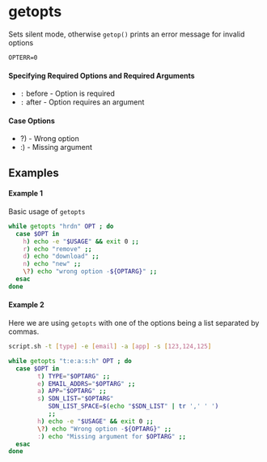 ﻿# getopts

Sets silent mode, otherwise `getop()` prints an error message for invalid options

    OPTERR=0

#### Specifying Required Options and Required Arguments
* `:` before - Option is required
* `:` after  - Option requires an argument

#### Case Options
* \?) - Wrong option
* :) - Missing argument

## Examples

#### Example 1

Basic usage of `getopts`
```bash
while getopts "hrdn" OPT ; do
  case $OPT in
    h) echo -e "$USAGE" && exit 0 ;;
    r) echo "remove" ;;
    d) echo "download" ;;
    n) echo "new" ;;
    \?) echo "wrong option -${OPTARG}" ;;
  esac
done
```

#### Example 2

Here we are using `getopts` with one of the options being a list separated by commas.

```bash
script.sh -t [type] -e [email] -a [app] -s [123,124,125]
```

```bash
while getopts "t:e:a:s:h" OPT ; do
  case $OPT in
        t) TYPE="$OPTARG" ;;
        e) EMAIL_ADDRS="$OPTARG" ;;
        a) APP="$OPTARG" ;;
        s) SDN_LIST="$OPTARG"
           SDN_LIST_SPACE=$(echo "$SDN_LIST" | tr ',' ' ')
           ;;
        h) echo -e "$USAGE" && exit 0 ;;
        \?) echo "Wrong option -${OPTARG}" ;;
        :) echo "Missing argument for $OPTARG" ;;
  esac
done
```